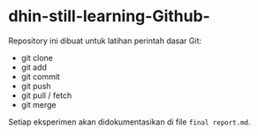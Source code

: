# dhin-still-learning-Github-

Repository ini dibuat untuk latihan perintah dasar Git:
- git clone
- git add
- git commit
- git push
- git pull / fetch
- git merge

Setiap eksperimen akan didokumentasikan di file `final report.md`.
